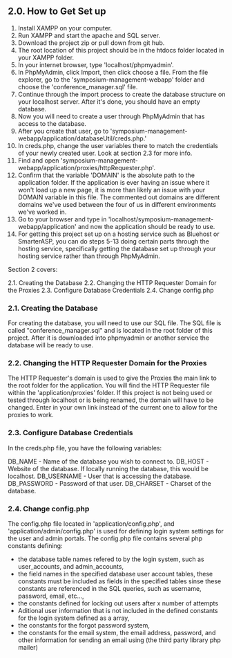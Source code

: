 ## 2.0. How to Get Set up
1. Install XAMPP on your computer.
2. Run XAMPP and start the apache and SQL server.
3. Download the project zip or pull down from git hub.
4. The root location of this project should be in the htdocs folder located in your XAMPP folder.
5. In your internet browser, type 'localhost/phpmyadmin'.
6. In PhpMyAdmin, click Import, then click choose a file. From the file explorer, go to the 'symposium-management-webapp' folder and choose the 'conference_manager.sql' file.
7. Continue through the import process to create the database structure on your localhost server. After it's done, you should have an empty database.
8. Now you will need to create a user through PhpMyAdmin that has access to the database.
9. After you create that user, go to 'symposium-management-webapp/application/databaseUtil/creds.php.'
10. In creds.php, change the user variables there to match the credentials of your newly created user. Look at section 2.3 for more info.
11. Find and open 'symposium-management-webapp/application/proxies/httpRequester.php'.
12. Confirm that the variable 'DOMAIN' is the absolute path to the application folder. If the application is ever having an issue where it won't load up a new page, it is more than likely an issue with your DOMAIN variable in this file. The commented out domains are different domains we've used between the four of us in different environments we've worked in.
13. Go to your browser and type in 'localhost/symposium-management-webapp/application' and now the application should be ready to use.
14. For getting this project set up on a hosting service such as Bluehost or SmarterASP, you can do steps 5-13 doing certain parts through the hosting service, specifically getting the database set up through your hosting service rather than through PhpMyAdmin.

Section 2 covers:

2.1. Creating the Database
2.2. Changing the HTTP Requester Domain for the Proxies
2.3. Configure Database Credentials
2.4. Change config.php

### 2.1. Creating the Database
For creating the database, you will need to use our SQL file. The SQL file is called "conference_manager.sql" and is located in the root folder of this project. After it is downloaded into phpmyadmin or another service the database will be ready to use.


### 2.2. Changing the HTTP Requester Domain for the Proxies
The HTTP Requester's domain is used to give the Proxies the main link to the root folder for the application. You will find the HTTP Requester file within the 'application/proxies' folder. 
If this project is not being used or tested through localhost or is being renamed, the domain will have to be changed. Enter in your own link instead of the current one to allow for the proxies to work.


### 2.3. Configure Database Credentials
In the creds.php file, you have the following variables:

DB_NAME - Name of the database you wish to connect to.
DB_HOST - Website of the database. If locally running the database, this would be localhost.
DB_USERNAME - User that is accessing the database.
DB_PASSWORD - Password of that user.
DB_CHARSET - Charset of the database.


### 2.4. Change config.php
The config.php file located in 'application/config.php', and 'application/admin/config.php' is used for defining login system settings for the user and admin portals. The config.php file contains several php constants defining:

* the database table names refered to by the login system, such as user_accounts, and admin_accounts,
* the field names in the specified database user account tables, these constants must be included as fields in the specified tables sinse these constants are referenced in the SQL queries, such as username, password, email, etc...,
* the constants defined for locking out users after x number of attempts
* Aditional user information that is not included in the defined constants for the login system defined as a array,
* the constants for the forgot password system,
* the constants for the email system, the email address, password, and other information for sending an email using (the third party library php mailer)
